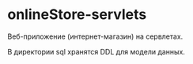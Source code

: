 # onlineStore-servlets
Веб-приложение (интернет-магазин) на сервлетах.

В директории sql хранятся DDL для модели данных.

